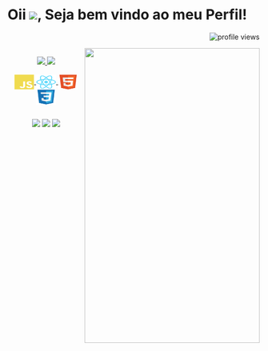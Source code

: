 <h1 align="left">Oii <img src="https://raw.githubusercontent.com/kaueMarques/kaueMarques/master/hi.gif" width="30px">, Seja bem vindo ao meu Perfil!</h1>
<div align="center">
<p align="right" > <img src="https://komarev.com/ghpvc/?username=imgeff&color=000000" alt="profile views" /> </p>
<img align="right" height="590em" width="350px" src="https://raw.githubusercontent.com/gist/imgeff/ec9a15cd6594248ea6ceabcf0c6cf1d5/raw/20b5a835626cf8c211de79b08aad7d485a8ae0b9/githubcard.svg"/>
  <a href="https://github.com/imgeff">
    <br>
  <img height="180em" src="https://github-readme-stats.vercel.app/api?username=imgeff&show_icons=true&theme=vision-friendly-dark&include_all_commits=true&count_private=true"/>
  <img height="180em" src="https://github-readme-stats.vercel.app/api/top-langs/?username=imgeff&layout=compact&langs_count=7&theme=vision-friendly-dark"/>
</div>

  <div align="center" style="display: inline_block"><br>
  <img align="center" alt="Geff-Js" height="30" width="40" src="https://raw.githubusercontent.com/devicons/devicon/master/icons/javascript/javascript-plain.svg">
  <img align="center" alt="Geff-React" height="30" width="40" src="https://raw.githubusercontent.com/devicons/devicon/master/icons/react/react-original.svg">
  <img align="center" alt="Geff-HTML" height="30" width="40" src="https://raw.githubusercontent.com/devicons/devicon/master/icons/html5/html5-original.svg">
  <img align="center" alt="Geff-CSS" height="30" width="40" src="https://raw.githubusercontent.com/devicons/devicon/master/icons/css3/css3-original.svg">
</div>
  
  ##
 
  <div align="center" > 
  <a href="https://www.instagram.com/batistgeff/" target="_blank"><img src="https://img.shields.io/badge/-Instagram-%23E4405F?style=for-the-badge&logo=instagram&logoColor=white" target="_blank"></a>
  <a href = "mailto:geffersonsilvaaraujo.gs@gmail.com"><img src="https://img.shields.io/badge/-Gmail-%23333?style=for-the-badge&logo=gmail&logoColor=white" target="_blank"></a>
  <a href="https://www.linkedin.com/in/imgeff" target="_blank"><img src="https://img.shields.io/badge/-LinkedIn-%230077B5?style=for-the-badge&logo=linkedin&logoColor=white" target="_blank"></a> 
    
<!--   ![Snake animation](https://github.com/imgeff/imgeff/blob/output/github-contribution-grid-snake.svg) -->
 
</div>
